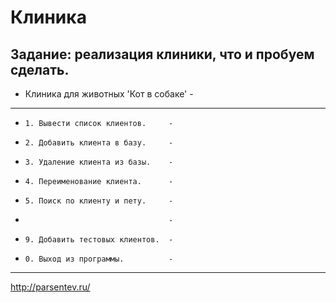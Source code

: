 # Клиника

Задание: реализация клиники, что и пробуем сделать.
---------------------------------------
- Клиника для животных 'Кот в собаке' -
---------------------------------------
-     1. Вывести список клиентов.     -
-     2. Добавить клиента в базу.     -
-     3. Удаление клиента из базы.    -
-     4. Переименование клиента.      -
-     5. Поиск по клиенту и пету.     -
-                                     -
-     9. Добавить тестовых клиентов.  -
-     0. Выход из программы.          -
---------------------------------------

http://parsentev.ru/

